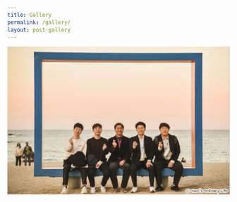 ```yaml
---
title: Gallery
permalink: /gallery/
layout: post-gallery
---
```


![alt prof](/assets/images/gallery.jpg)
